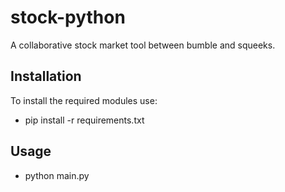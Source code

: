 # stock-python
A collaborative stock market tool between bumble and squeeks.

## Installation

To install the required modules use: 

+ pip install -r requirements.txt

## Usage

+ python main.py
